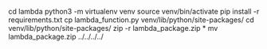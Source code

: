 cd lambda
python3 -m virtualenv venv
source venv/bin/activate
pip install -r requirements.txt
cp lambda_function.py venv/lib/python<version>/site-packages/
cd venv/lib/python<version>/site-packages/
zip -r lambda_package.zip *
mv lambda_package.zip ../../../../
